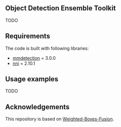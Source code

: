 ## Object Detection Ensemble Toolkit

TODO

## Requirements

The code is built with following libraries:

- [mmdetection](http://github.com/open-mmlab/mmdetection) = 3.0.0
- [nni](https://github.com/microsoft/nni) = 2.10.1

## Usage examples

TODO


## Acknowledgements
This repository is based on [Weighted-Boxes-Fusion](https://github.com/ZFTurbo/Weighted-Boxes-Fusion).
